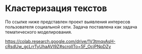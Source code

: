 # Кластеризация текстов
По ссылке ниже представлен проект выявления интересов пользователя социальной сети. Задача поставлена как задача тематического моделирования. 

https://colab.research.google.com/drive/1V3tmqvAsH-cRsdUw_gcLrrTyUhaAVI9Z#scrollTo=5F_OcjPNpDZy
